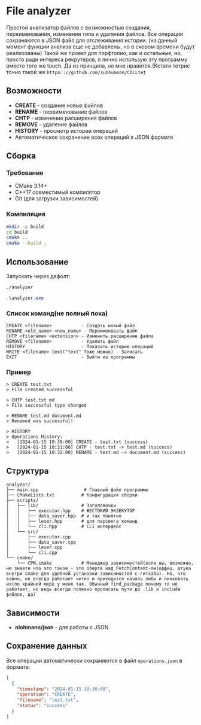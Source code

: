 # File analyzer

Простой анализатор файлов с возможностью создания, переименования, изменения типа и удаления файлов. Все операции сохраняются в JSON файл для отслеживания истории.
(на данный момент функции анализа еще не добавлены, но в скором времени будут реализованы)
Такой же проект для порфтолио, как и остальные, но, просто ради интереса рекрутеров, я лично использую эту программу вместо того же touch. Да из принципа, но мне нравится.(Кстати тетрис точно такой же ```https:://github.com/subhumman/CDLLtet```

## Возможности

- **CREATE** - создание новых файлов
- **RENAME** - переименование файлов
- **CHTP** - изменение расширения файлов
- **REMOVE** - удаление файлов
- **HISTORY** - просмотр истории операций
- Автоматическое сохранение всех операций в JSON формате

## Сборка

### Требования
- CMake 3.14+
- C++17 совместимый компилятор
- Git (для загрузки зависимостей)

### Компиляция
```bash
mkdir -p build
cd build
cmake ..
cmake --build .
```

## Использование

Запускать через дефолт:
```bash
./analyzer
```
```powershell
.\analyzer.exe
```

### Список команд(не полный пока)

```
CREATE <filename>           - Создать новый файл
RENAME <old_name> <new_name> - Переименовать файл
CHTP <filename> <extension> - Изменить расширение файла
REMOVE <filename>           - Удалить файл
HISTORY                     - Показать историю операций
WRITE <filename> text("text" Тоже можно) - Записать
EXIT                        - Выйти из программы
```

### Пример

```
> CREATE test.txt
> File created successful

> CHTP test.txt md
> File successful type changed

> RENAME test.md document.md
> Renamed was successful!

> HISTORY
> Operations History:
>   [2024-01-15 10:30:00] CREATE - test.txt (success)
>   [2024-01-15 10:31:00] CHTP - test.txt -> test.md (success)
>   [2024-01-15 10:32:00] RENAME - test.md -> document.md (success)
```

## Структура

```
analyzer/
├── main.cpp                 # Главный файл программы
├── CMakeLists.txt          # Конфигурация сборки
├── scripts/
│   ├── lib/                # Заголовочки
│   │   ├── executor.hpp    # ЖЕСТОКИЙ ЭКЗЕКУТОР
│   │   ├── data_saver.hpp  # и так понятно
│   │   ├── lexer.hpp       # для парсинга команд
│   │   └── cli.hpp         # CLI интерфейс
│   └── src/                
│       ├── executor.cpp    
│       ├── data_saver.cpp  
│       ├── lexer.cpp       
│       └── cli.cpp         
└── cmake/
    └── CPM.cmake           # Менеджер зависимостей(если вы, возможно, не знаете что это такое - это оберта над FetchContent-ом(оффиц. штука внутри cmake для удобной установки зависимостей с гитхаба). Но, что важно, не всегда работает четко и приходится качать либы и линковать их(по крайней мере у меня так. Обычный find_package почему то не работает, но ведь всегда полезно прописать пути до .lib и include файлов, да?
```

## Зависимости

- **nlohmann/json** - для работы с JSON

## Сохранение данных

Все операции автоматически сохраняются в файл `operations.json` в формате:

```json
[
  {
    "timestamp": "2024-01-15 10:30:00",
    "operation": "CREATE",
    "filename": "test.txt",
    "status": "success"
  }
]
```





